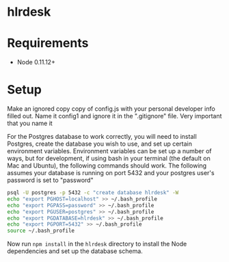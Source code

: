 hlrdesk
=======

# Requirements
* Node 0.11.12+

# Setup
Make an ignored copy copy of config.js with your personal developer info filled out. Name it config1 and ignore it in the ".gitignore" file. Very important that you name it 

For the Postgres database to work correctly, you will need to install Postgres,
create the database you wish to use, and set up certain environment variables.
Environment variables can be set up a number of ways, but for development, if
using bash in your terminal (the default on Mac and Ubuntu), the following
commands should work. The following assumes your database is running on port
5432 and your postgres user's password is set to "password"

```bash
psql -U postgres -p 5432 -c "create database hlrdesk" -W
echo "export PGHOST=localhost" >> ~/.bash_profile
echo "export PGPASS=password" >> ~/.bash_profile
echo "export PGUSER=postgres" >> ~/.bash_profile
echo "export PGDATABASE=hlrdesk" >> ~/.bash_profile
echo "export PGPORT=5432" >> ~/.bash_profile
source ~/.bash_profile
```

Now run `npm install` in the `hlrdesk` directory to install the Node
dependencies and set up the database schema.
